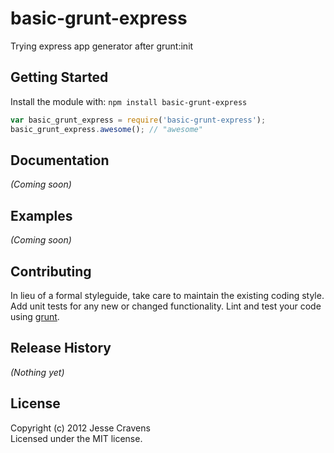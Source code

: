 # basic-grunt-express

Trying express app generator after grunt:init

## Getting Started
Install the module with: `npm install basic-grunt-express`

```javascript
var basic_grunt_express = require('basic-grunt-express');
basic_grunt_express.awesome(); // "awesome"
```

## Documentation
_(Coming soon)_

## Examples
_(Coming soon)_

## Contributing
In lieu of a formal styleguide, take care to maintain the existing coding style. Add unit tests for any new or changed functionality. Lint and test your code using [grunt](https://github.com/cowboy/grunt).

## Release History
_(Nothing yet)_

## License
Copyright (c) 2012 Jesse Cravens  
Licensed under the MIT license.

